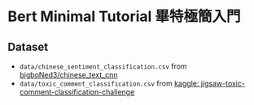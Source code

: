 # Bert Minimal Tutorial 畢特極簡入門

## Dataset

- `data/chinese_sentiment_classification.csv` from [bigboNed3/chinese_text_cnn](https://github.com/bigboNed3/chinese_text_cnn)
- `data/toxic_comment_classification.csv` from [kaggle: jigsaw-toxic-comment-classification-challenge](https://www.kaggle.com/c/jigsaw-toxic-comment-classification-challenge/data?select=train.csv.zip)

